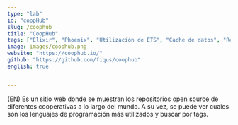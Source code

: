 ```yaml
---
type: "lab"
id: "coopHub"
slug: /coophub
title: "CoopHub"
tags: ["Elixir", "Phoenix", "Utilización de ETS", "Cache de datos", "ReactJS", "Api y acciones de GitHub"]
image: images/coophub.png
website: "https://coophub.io/"
github: "https://github.com/fiqus/coophub"
english: true


---
```


(EN) Es un sitio web donde se muestran los repositorios open source de diferentes cooperativas a lo largo del mundo. 
A su vez, se puede ver cuales son los lenguajes de programación más utilizados y buscar por tags.